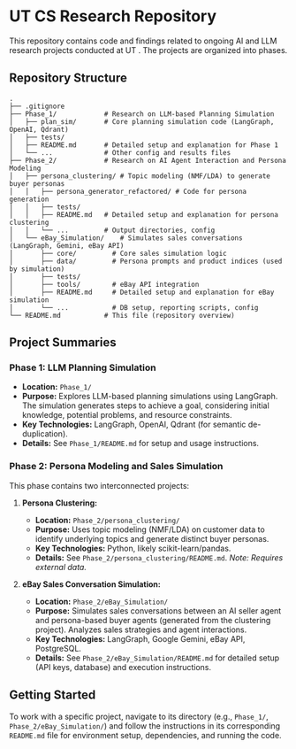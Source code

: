 # UT CS Research Repository

This repository contains code and findings related to ongoing AI and LLM research projects conducted at UT . The projects are organized into phases.

## Repository Structure

```
.
├── .gitignore
├── Phase_1/            # Research on LLM-based Planning Simulation
│   ├── plan_sim/       # Core planning simulation code (LangGraph, OpenAI, Qdrant)
│   ├── tests/
│   ├── README.md       # Detailed setup and explanation for Phase 1
│   └── ...             # Other config and results files
├── Phase_2/            # Research on AI Agent Interaction and Persona Modeling
│   ├── persona_clustering/ # Topic modeling (NMF/LDA) to generate buyer personas
│   │   ├── persona_generator_refactored/ # Code for persona generation
│   │   ├── tests/
│   │   ├── README.md   # Detailed setup and explanation for persona clustering
│   │   └── ...         # Output directories, config
│   └── eBay_Simulation/    # Simulates sales conversations (LangGraph, Gemini, eBay API)
│       ├── core/         # Core sales simulation logic
│       ├── data/         # Persona prompts and product indices (used by simulation)
│       ├── tests/
│       ├── tools/        # eBay API integration
│       ├── README.md     # Detailed setup and explanation for eBay simulation
│       └── ...           # DB setup, reporting scripts, config
└── README.md           # This file (repository overview)
```

## Project Summaries

### Phase 1: LLM Planning Simulation

*   **Location:** `Phase_1/`
*   **Purpose:** Explores LLM-based planning simulations using LangGraph. The simulation generates steps to achieve a goal, considering initial knowledge, potential problems, and resource constraints.
*   **Key Technologies:** LangGraph, OpenAI, Qdrant (for semantic de-duplication).
*   **Details:** See `Phase_1/README.md` for setup and usage instructions.

### Phase 2: Persona Modeling and Sales Simulation

This phase contains two interconnected projects:

1.  **Persona Clustering:**
    *   **Location:** `Phase_2/persona_clustering/`
    *   **Purpose:** Uses topic modeling (NMF/LDA) on customer data to identify underlying topics and generate distinct buyer personas.
    *   **Key Technologies:** Python, likely scikit-learn/pandas.
    *   **Details:** See `Phase_2/persona_clustering/README.md`. *Note: Requires external data.*

2.  **eBay Sales Conversation Simulation:**
    *   **Location:** `Phase_2/eBay_Simulation/`
    *   **Purpose:** Simulates sales conversations between an AI seller agent and persona-based buyer agents (generated from the clustering project). Analyzes sales strategies and agent interactions.
    *   **Key Technologies:** LangGraph, Google Gemini, eBay API, PostgreSQL.
    *   **Details:** See `Phase_2/eBay_Simulation/README.md` for detailed setup (API keys, database) and execution instructions.

## Getting Started

To work with a specific project, navigate to its directory (e.g., `Phase_1/`, `Phase_2/eBay_Simulation/`) and follow the instructions in its corresponding `README.md` file for environment setup, dependencies, and running the code.